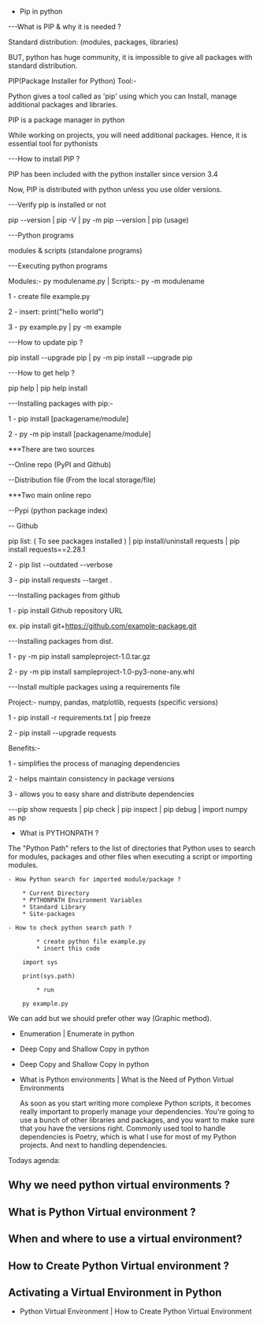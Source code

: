 - Pip in python


---What is PIP & why it is needed ?

Standard distribution: (modules, packages, libraries)

BUT, python has huge community, it is impossible to give all packages with standard distribution.

PIP(Package Installer for Python) Tool:-

Python gives a tool called as 'pip' using which you can Install, manage additional packages and libraries.

PIP is a package manager in python

While working on projects, you will need additional packages. Hence, it is essential tool for pythonists



---How to install PIP ?

PIP has been included with the python installer since version 3.4

Now, PIP is distributed with python unless you use older versions.



---Verify pip is installed or not

pip --version | pip -V | py -m pip --version | pip (usage)



---Python programs

modules & scripts (standalone programs)



---Executing python programs

Modules:- py modulename.py | Scripts:- py -m modulename

1 - create file example.py

2 - insert: print("hello world")

3 - py example.py | py -m example




---How to update pip ?

pip install --upgrade pip | py -m pip install --upgrade pip



---How to get help ?

pip help | pip help install



---Installing packages with pip:-

1 - pip install [packagename/module]

2 - py -m pip install [packagename/module]

***There are two sources

--Online repo (PyPI and Github)

--Distribution file (From the local storage/file)


***Two main online repo

--Pypi (python package index)

-- Github

pip list: ( To see packages installed ) | pip install/uninstall requests | pip install requests==2.28.1

2 - pip list --outdated --verbose

3 - pip install requests --target .


---Installing packages from github

1 - pip install Github repository URL

ex. pip install git+https://github.com/example-package.git

---Installing packages from dist.

1 - py -m pip install sampleproject-1.0.tar.gz

2 - py -m pip install sampleproject-1.0-py3-none-any.whl


---Install multiple packages using a requirements file

Project:- numpy, pandas, matplotlib, requests (specific versions)

1 - pip install -r requirements.txt | pip freeze

2 - pip install --upgrade requests


Benefits:- 

1 - simplifies the process of managing dependencies

2 - helps maintain consistency in package versions

3 - allows you to easy share and distribute dependencies

---pip show requests | pip check | pip inspect | pip debug | import numpy as np



- What is PYTHONPATH ?

The "Python Path" refers to the list of directories that Python uses to search for modules, packages and other files when executing a script or importing modules.

	- How Python search for imported module/package ?

		* Current Directory
		* PYTHONPATH Environment Variables
		* Standard Library
		* Site-packages

	- How to check python search path ?
			
			* create python file example.py
			* insert this code

		import sys

		print(sys.path)

			* run 

		py example.py

We can add but we should prefer other way (Graphic method).


- Enumeration | Enumerate in python




- Deep Copy and Shallow Copy in python



- Deep Copy and Shallow Copy in python




- What is Python environments | What is the Need of Python Virtual Environments

	As soon as you start writing more complexe Python scripts, it becomes really important to properly manage your dependencies. You're going to use a bunch of other libraries and packages, and you want to make sure that you have the versions right. Commonly used tool to handle dependencies is Poetry, which is what I use for most of my Python projects. And next to handling dependencies.



Todays agenda:


## Why we need python virtual environments ?
## What is Python Virtual environment ?
## When and where to use a virtual environment?
## How to Create Python Virtual environment ?
## Activating a Virtual Environment in Python



- Python Virtual Environment | How to Create Python Virtual Environment










